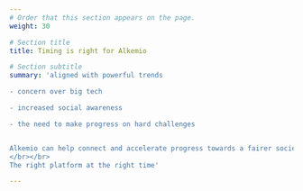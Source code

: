 ```yaml
---
# Order that this section appears on the page.
weight: 30

# Section title
title: Timing is right for Alkemio

# Section subtitle 
summary: 'aligned with powerful trends

- concern over big tech 

- increased social awareness

- the need to make progress on hard challenges 


Alkemio can help connect and accelerate progress towards a fairer society 
</br></br>
The right platform at the right time'

---
```

